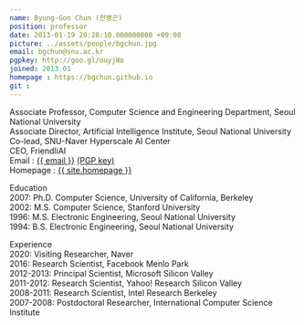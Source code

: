 ```yaml
---
name: Byung-Gon Chun (전병곤)
position: professor
date: 2013-01-19 20:28:10.000000000 +09:00
picture: ../assets/people/bgchun.jpg
email: bgchun@snu.ac.kr
pgpkey: http://goo.gl/ouyjWo
joined: 2013.01
homepage : https://bgchun.github.io
git : 
---
```


<p>
Associate Professor, Computer Science and Engineering Department, Seoul National University<br>
Associate Director, Artificial Intelligence Institute, Seoul National University<br>
Co-lead, SNU-Naver Hyperscale AI Center<br>
CEO, FriendliAI<br>
Email : <a href="mailto:{{ site.email }}">{{ email }}</a> <a href="{{ site.pgpkey }}" target="_blank" rel="noopener noreferrer">(PGP key)</a><br>
Homepage : <a href="{{ site.homepage }}" target="_blank" rel="noopener noreferrer">{{ site.homepage }}</a>
</p>
<p>Education<br>
2007: Ph.D. Computer Science, University of California, Berkeley<br>
2002: M.S. Computer Science, Stanford University<br>
1996: M.S. Electronic Engineering, Seoul National University<br>
1994: B.S. Electronic Engineering, Seoul National University</p>
<p>Experience<br>
2020: Visiting Researcher, Naver<br>
2016: Research Scientist, Facebook Menlo Park<br>
2012-2013: Principal Scientist, Microsoft Silicon Valley<br>
2011-2012: Research Scientist, Yahoo! Research Silicon Valley<br>
2008-2011: Research Scientist, Intel Research Berkeley<br>
2007-2008: Postdoctoral Researcher, International Computer Science Institute<br>
</p>